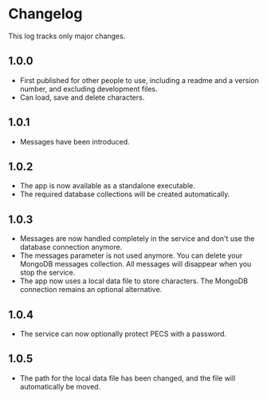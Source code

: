 # Changelog

This log tracks only major changes.

## 1.0.0

- First published for other people to use, including a readme and a version number, and excluding development files.
- Can load, save and delete characters.

## 1.0.1

- Messages have been introduced.

## 1.0.2

- The app is now available as a standalone executable.
- The required database collections will be created automatically.

## 1.0.3

- Messages are now handled completely in the service and don't use the database connection anymore.
- The messages parameter is not used anymore. You can delete your MongoDB messages collection. All messages will disappear when you stop the service.
- The app now uses a local data file to store characters. The MongoDB connection remains an optional alternative.

## 1.0.4

- The service can now optionally protect PECS with a password.

## 1.0.5

- The path for the local data file has been changed, and the file will automatically be moved.